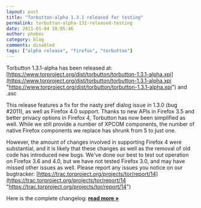 ```yaml
---
layout: post
title: "Torbutton-alpha 1.3.1 released for testing"
permalink: torbutton-alpha-131-released-testing
date: 2011-01-04 18:05:46
author: phobos
category: blog
comments: disabled
tags: ["alpha release", "firefox", "torbutton"]
---
```


Torbutton 1.3.1-alpha has been released at:  
 [https://www.torproject.org/dist/torbutton/torbutton-1.3.1-alpha.xpi](https://www.torproject.org/dist/torbutton/torbutton-1.3.1-alpha.xpi "https://www.torproject.org/dist/torbutton/torbutton-1.3.1-alpha.xpi") and .asc

This release features a fix for the nasty pref dialog issue in 1.3.0 (bug \#2011), as well as Firefox 4.0 support. Thanks to new APIs in Firefox 3.5 and better privacy options in Firefox 4, Torbutton has now been simplified as well. While we still provide a number of XPCOM components, the number of native Firefox components we replace has shrunk from 5 to just one.

However, the amount of changes involved in supporting Firefox 4 were substantial, and it is likely that these changes as well as the removal of old code has introduced new bugs. We've done our best to test out operation on Firefox 3.6 and 4.0, but we have not tested Firefox 3.0, and may have missed other issues as well. Please report any issues you notice on our bugtracker: [https://trac.torproject.org/projects/tor/report/14](https://trac.torproject.org/projects/tor/report/14 "https://trac.torproject.org/projects/tor/report/14")

Here is the complete changelog: [**read more »**](https://blog.torproject.org/blog/torbutton-alpha-131-released-testing)
